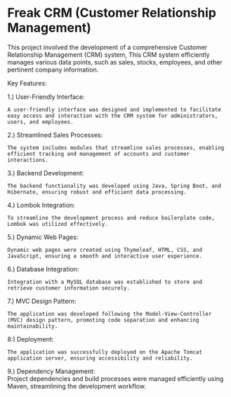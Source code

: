# Freak CRM (Customer Relationship Management) 

This project involved the development of a comprehensive Customer Relationship Management (CRM) system, This CRM system efficiently manages various data points, such as sales, stocks, employees, and other pertinent company information.

Key Features:

1.) User-Friendly Interface:

    A user-friendly interface was designed and implemented to facilitate easy access and interaction with the CRM system for administrators, users, and employees.

2.) Streamlined Sales Processes:

    The system includes modules that streamline sales processes, enabling efficient tracking and management of accounts and customer interactions.

3.) Backend Development:

    The backend functionality was developed using Java, Spring Boot, and Hibernate, ensuring robust and efficient data processing.

4.) Lombok Integration:

    To streamline the development process and reduce boilerplate code, Lombok was utilized effectively.

5.) Dynamic Web Pages:

    Dynamic web pages were created using Thymeleaf, HTML, CSS, and JavaScript, ensuring a smooth and interactive user experience.

6.) Database Integration:

    Integration with a MySQL database was established to store and retrieve customer information securely.

7.) MVC Design Pattern:

    The application was developed following the Model-View-Controller (MVC) design pattern, promoting code separation and enhancing maintainability.

8:) Deployment:

    The application was successfully deployed on the Apache Tomcat application server, ensuring accessibility and reliability.

9.) Dependency Management:<br>   Project dependencies and build processes were managed efficiently using Maven, streamlining the development workflow.
